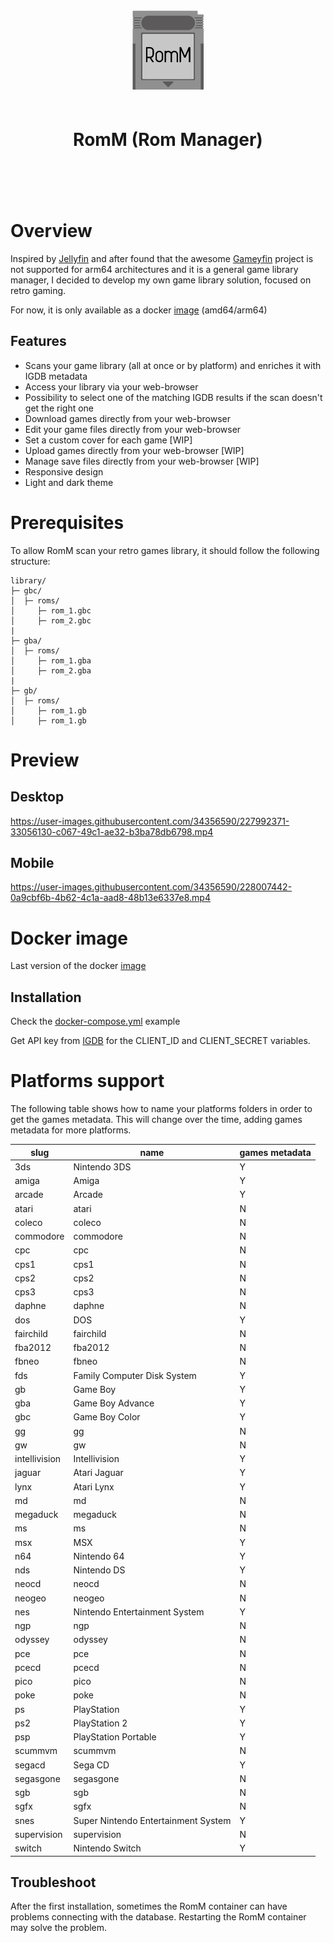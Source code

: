 <div align="center">
  <img src="romm.svg" height="128px" width="auto" alt="Gameyfin Logo">
  <h1 style="padding:20px;">RomM (Rom Manager)</h1>
  <br/><br/>
</div>

# Overview

Inspired by [Jellyfin](https://jellyfin.org/) and after found that the awesome [Gameyfin](https://github.com/grimsi/gameyfin) project is not supported for arm64 architectures and it is a general game library manager, I decided to develop my own game library solution, focused on retro gaming.

For now, it is only available as a docker [image](https://hub.docker.com/r/zurdi15/romm) (amd64/arm64)

## Features

* Scans your game library (all at once or by platform) and enriches it with IGDB metadata
* Access your library via your web-browser
* Possibility to select one of the matching IGDB results if the scan doesn't get the right one
* Download games directly from your web-browser
* Edit your game files directly from your web-browser
* Set a custom cover for each game [WIP]
* Upload games directly from your web-browser [WIP]
* Manage save files directly from your web-browser [WIP]
* Responsive design
* Light and dark theme

# Prerequisites

To allow RomM scan your retro games library, it should follow the following structure:

```
library/
├─ gbc/
│  ├─ roms/
│     ├─ rom_1.gbc
│     ├─ rom_2.gbc
|
├─ gba/
│  ├─ roms/
│     ├─ rom_1.gba
│     ├─ rom_2.gba
|
├─ gb/
│  ├─ roms/
│     ├─ rom_1.gb
│     ├─ rom_1.gb
```

# Preview

## Desktop

https://user-images.githubusercontent.com/34356590/227992371-33056130-c067-49c1-ae32-b3ba78db6798.mp4

## Mobile

https://user-images.githubusercontent.com/34356590/228007442-0a9cbf6b-4b62-4c1a-aad8-48b13e6337e8.mp4

# Docker image

Last version of the docker [image](https://hub.docker.com/r/zurdi15/romm/tags)

## Installation

Check the [docker-compose.yml](https://github.com/zurdi15/romm/blob/master/docker/docker-compose.example.yml) example

Get API key from [IGDB](https://api-docs.igdb.com/#about) for the CLIENT_ID and CLIENT_SECRET variables. 

# Platforms support

The following table shows how to name your platforms folders in order to get the games metadata. This will change over the time, adding games metadata for more platforms.

| slug          | name                                | games metadata |
|---------------|-------------------------------------|----------------|
| 3ds           | Nintendo 3DS                        | Y              |
| amiga         | Amiga                               | Y              |
| arcade        | Arcade                              | Y              |
| atari         | atari                               | N              |
| coleco        | coleco                              | N              |
| commodore     | commodore                           | N              |
| cpc           | cpc                                 | N              |
| cps1          | cps1                                | N              |
| cps2          | cps2                                | N              |
| cps3          | cps3                                | N              |
| daphne        | daphne                              | N              |
| dos           | DOS                                 | Y              |
| fairchild     | fairchild                           | N              |
| fba2012       | fba2012                             | N              |
| fbneo         | fbneo                               | N              |
| fds           | Family Computer Disk System         | Y              |
| gb            | Game Boy                            | Y              |
| gba           | Game Boy Advance                    | Y              |
| gbc           | Game Boy Color                      | Y              |
| gg            | gg                                  | N              |
| gw            | gw                                  | N              |
| intellivision | Intellivision                       | Y              |
| jaguar        | Atari Jaguar                        | Y              |
| lynx          | Atari Lynx                          | Y              |
| md            | md                                  | N              |
| megaduck      | megaduck                            | N              |
| ms            | ms                                  | N              |
| msx           | MSX                                 | Y              |
| n64           | Nintendo 64                         | Y              |
| nds           | Nintendo DS                         | Y              |
| neocd         | neocd                               | N              |
| neogeo        | neogeo                              | N              |
| nes           | Nintendo Entertainment System       | Y              |
| ngp           | ngp                                 | N              |
| odyssey       | odyssey                             | N              |
| pce           | pce                                 | N              |
| pcecd         | pcecd                               | N              |
| pico          | pico                                | N              |
| poke          | poke                                | N              |
| ps            | PlayStation                         | Y              |
| ps2           | PlayStation 2                       | Y              |
| psp           | PlayStation Portable                | Y              |
| scummvm       | scummvm                             | N              |
| segacd        | Sega CD                             | Y              |
| segasgone     | segasgone                           | N              |
| sgb           | sgb                                 | N              |
| sgfx          | sgfx                                | N              |
| snes          | Super Nintendo Entertainment System | Y              |
| supervision   | supervision                         | N              |
| switch        | Nintendo Switch                     | Y              |

## Troubleshoot

After the first installation, sometimes the RomM container can have problems connecting with the database. Restarting the RomM container may solve the problem.
